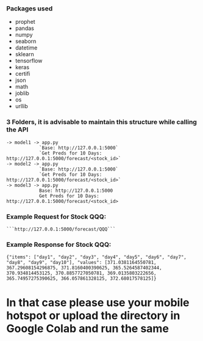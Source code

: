 ### Packages used
- prophet
- pandas
- numpy
- seaborn
- datetime
- sklearn
- tensorflow
- keras
- certifi
- json
- math
- joblib
- os
- urllib

### 3 Folders, it is advisable to maintain this structure while calling the API
    -> model1 -> app.py
                `Base: http://127.0.0.1:5000`
                `Get Preds for 10 Days: http://127.0.0.1:5000/forecast/<stock_id>`
    -> model2 -> app.py
                `Base: http://127.0.0.1:5000`
                `Get Preds for 10 Days: http://127.0.0.1:5000/forecast/<stock_id>`
    -> model3 -> app.py
                Base: http://127.0.0.1:5000
                Get Preds for 10 Days: http://127.0.0.1:5000/forecast/<stock_id>

### Example Request for Stock QQQ:
    ```http://127.0.0.1:5000/forecast/QQQ```
    
### Example Response for Stock QQQ:
`{"items": ["day1", "day2", "day3", "day4", "day5", "day6", "day7", "day8", "day9", "day10"], "values": [371.0381164550781, 367.29608154296875, 371.8160400390625, 365.5264587402344, 370.934814453125, 370.8857727050781, 369.0135803222656, 365.74957275390625, 366.057861328125, 372.68017578125]}`

# In that case please use your mobile hotspot or upload the directory in Google Colab and run the same
